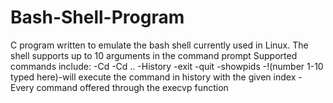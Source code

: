 # Bash-Shell-Program
C program written to emulate the bash shell currently used in Linux.
The shell supports up to 10 arguments in the command prompt
Supported commands include:
    -Cd
    -Cd ..
    -History
    -exit
    -quit
    -showpids
    -!(number 1-10 typed here)-will execute the command in history with the given index
    -Every command offered through the execvp function

    

